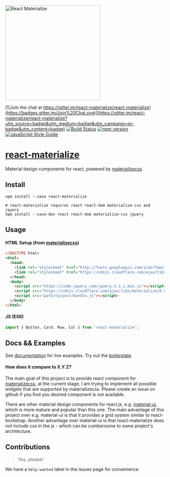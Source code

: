 <img alt='React Materialize' src="https://cloud.githubusercontent.com/assets/4152819/12703340/23b90e56-c841-11e5-933a-99bfa107db07.jpg" height="300">

[![Join the chat at https://gitter.im/react-materialize/react-materialize](https://badges.gitter.im/Join%20Chat.svg)](https://gitter.im/react-materialize/react-materialize?utm_source=badge&utm_medium=badge&utm_campaign=pr-badge&utm_content=badge)
[![Build
Status](https://travis-ci.org/react-materialize/react-materialize.svg?branch=master)](https://travis-ci.org/react-materialize/react-materialize)
[![npm version](http://img.shields.io/npm/v/react-materialize.svg?style=flat)](https://npmjs.org/package/react-materialize "View this project on npm")
[![JavaScript Style Guide](https://img.shields.io/badge/code%20style-standard-brightgreen.svg)](http://standardjs.com/)


# [react-materialize](https://react-materialize.github.io/)

Material design components for react, powered by [materializecss](http://materializecss.com/).

## Install

```
npm install --save react-materialize

# react-materialize requires react react-dom materialize-css and jquery
npm install --save-dev react react-dom materialize-css jquery
```

## Usage
#### HTML Setup (from [materializecss](http://materializecss.com/))

```html
<!DOCTYPE html>
<html>
  <head>
    <link rel="stylesheet" href="http://fonts.googleapis.com/icon?family=Material+Icons">
    <link rel="stylesheet" href="https://cdnjs.cloudflare.com/ajax/libs/materialize/0.98.0/css/materialize.min.css">
  </head>
  <body>
    <script src="https://code.jquery.com/jquery-2.1.1.min.js"></script>
    <script src="https://cdnjs.cloudflare.com/ajax/libs/materialize/0.98.0/js/materialize.min.js"></script>
    <script src="path/to/your/bundle.js"></script>
  </body>
</html>
```

#### JS (ES6)

``` javascript
import { Button, Card, Row, Col } from 'react-materialize';
```

## Docs && Examples

See [documentation](https://react-materialize.github.io) for live examples. Try out the [boilerplate](https://github.com/react-materialize/webpack-boilplate).

#### How does it compare to X.Y.Z?

The main goal of this project is to provide react component for
[materializecss](http://materializecss.com), at the current stage, I am
trying to implement all possible widgets that are supported by materializecss.
Please create an issue on github if you find you desired component is not
available.

There are other material design components for react.js, e.g. [material-ui](http://material-ui.com/),
which is more mature and popular than this one.
The main advantage of this project over e.g. material-ui is that it provides a
grid system similar to react-bootstrap. Another advantage over material-ui is that react-materialize does not 
include css in the js - which can be cumbersome to some project's architecture.

## Contributions

> Yes, please!

We have a `help-wanted` label in the issues page for convenience
